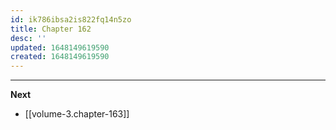 ```yaml
---
id: ik786ibsa2is822fq14n5zo
title: Chapter 162
desc: ''
updated: 1648149619590
created: 1648149619590
---
```



____

**Next**
* [[volume-3.chapter-163]]